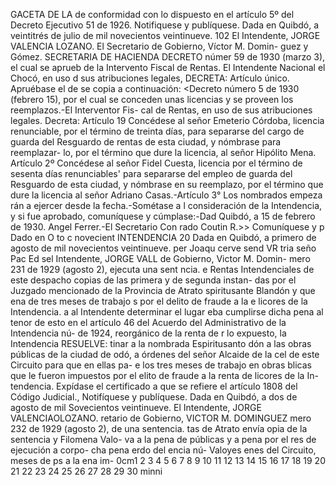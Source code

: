 GACETA DE LA
de conformidad con lo dispuesto en el artículo
5º del Decreto Ejecutivo 51 de 1926.
Notifiquese y publíquese.
Dada en Quibdó, a veintitrés de julio de
mil novecientos veintinueve.
102
El Intendente, JORGE VALENCIA LOZANO.
El Secretario de Gobierno, Víctor M. Domin-
guez y Gómez.
SECRETARIA DE HACIENDA
DECRETO númer 59 de 1930 (marzo 3),
el cual se aprueb de la Intervento
Fiscal de Rentas.
El Intendente Nacional el Chocó, en uso d
sus atribuciones legales, DECRETA:
Artículo único. Apruébase el de
se copia a continuación:
<Decreto número 5 de 1930 (febrero 15),
por el cual se conceden unas licencias y se
proveen los reemplazos.-El Interventor Fis-
cal de Rentas, en uso de sus atribuciones
legales. Decreta: Artículo 19 Concédese al
señor Emeterio Córdoba, licencia renunciable,
por el término de treinta días, para separarse
del cargo de guarda del Resguardo de rentas
de esta ciudad, y nómbrase para reemplazar-
lo, por el término que dure la licencia, al
señor Hipólito Mena. Artículo 2º Concédese
al señor Fidel Cuesta, licencia por el término
de sesenta días renunciables' para separarse
del empleo de guarda del Resguardo de esta
ciudad, y nómbrase en su reemplazo, por el
término que dure la licencia al señor Adriano
Casas.-Artículo 3° Los nombrados empeza
rán a ejercer desde la fecha.-Sométase a l
consideración de la Intendencia, y si fue
aprobado, comuníquese y cúmplase:-Dad
Quibdó, a 15 de febrero de 1930.
Angel Ferrer.-El Secretario Con
rado Coutin R.>>
Comuníquese y p
Dado en O
to c
novecient
INTENDENCIA
20
Dada en Quibdó, a primero de agosto de
mil novecientos veintinueve.
per
Joaqu
cerve
send
VR
tria
seño
Pac
Ed
sel
Intendente, JORGE VALL
de Gobierno, Victor M. Domin-
mero 231 de 1929 (agosto 2),
ejecuta una sent ncia.
e Rentas Intendenciales de
este despacho copias de las
primera y de segunda instan-
das por el Juzgado mencionado
de la Provincia de Atrato
spiritusante Blandón y que
ena de tres meses de trabajo
s por el delito de fraude a la
e licores de la Intendencia.
a al Intendente determinar el lugar
eba cumplirse dicha pena al tenor de
esto en el artículo 46 del Acuerdo del
Administrativo de la Intendencia nú-
de 1924, reorgánico de la renta de
r lo expuesto, la Intendencia
RESUELVE:
tinar a la nombrada Espiritusanto
dón a las obras públicas de la ciudad de
odó, a órdenes del señor Alcaide de la
cel de este Circuito para que en ellas pa-
e los tres meses de trabajo en obras
blicas que le fueron impuestos por el
elito de fraude a la renta de licores de la In-
tendencia.
Expídase el certificado a que se refiere el
artículo 1808 del Código Judicial.,
Notifíquese y publíquese.
Dada en Quibdó, a dos de agosto de mil
Sovecientos veintinueve.
El Intendente, JORGE VALENCIAOLOZANO.
retario de Gobierno, VICTOR M. DOMINGUEZ
mero 232 de 1929 (agosto 2),
de una sentencia.
tas de Atrato envía
opia de la sentencia
y Filomena Valo-
va a la pena de
públicas y a
pena por el
res de
ejecución
a corpo-
cha pena
erdo del
encia nú-
Valoyes
enes del
Circuito,
meses de
ps a la
ena im-
0cm1 2 3 4 5 6 7 8 9 10 11 12 13 14 15 16 17 18 19 20 21 22 23 24 25 26 27 28 29 30
minni